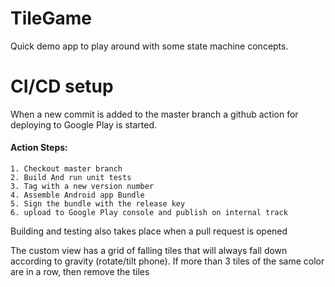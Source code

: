 # TileGame
Quick demo app to play around with some state machine concepts.

# CI/CD setup
When a new commit is added to the master branch a github action for deploying to Google Play is started.
#### Action Steps:
    1. Checkout master branch
    2. Build And run unit tests
    3. Tag with a new version number
    4. Assemble Android app Bundle
    5. Sign the bundle with the release key
    6. upload to Google Play console and publish on internal track

Building and testing also takes place when a pull request is opened

The custom view has a grid of falling tiles that will always fall down according to gravity (rotate/tilt phone).
If more than 3 tiles of the same color are in a row, then remove the tiles
